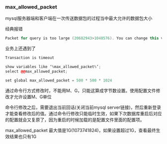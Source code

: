 
### max_allowed_packet

mysql服务器端和客户端在一次传送数据包的过程当中最大允许的数据包大小

经典报错

```cpp
Packet for query is too large (20682943>1048576). You can change this value on the server by setting the max_allowed_packet’ variable.
```

业务上还遇到了

```cpp
Transaction is timeout
```

```cpp
show variables like ‘%max_allowed_packet%’;
select @@max_allowed_packet;
```

```cpp
set global max_allowed_packet = 500 * 500 * 1024
```

通过命令行方式修改时，不能用M、G，只能这算成字节数设置。使用配置文件修改才允许设置M、G单位

命令行修改之后，需要退出当前回话(关闭当前mysql server链接)，然后重新登录才能查看修改后的值。通过命令行修改只能临时生效，如果下次数据库重启后对应的配置就会又复原了，因为重启的时候加载的是配置文件里面的配置项。

max_allowed_packet 最大值是1G(1073741824)，如果设置超过1G，查看最终生效结果也只有1G